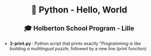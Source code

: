 # <p align="center">🐍 Python - Hello, World</p>

## <p align="center">🎓 Holberton School Program - Lille</p>

- **2-print.py** : Python script that prints exactly "*Programming is like building a multilingual puzzle*, followed by a new line (print function)

